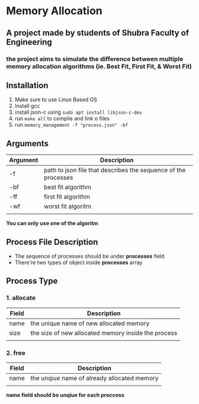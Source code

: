 # Memory Allocation
## A project made by students of Shubra Faculty of Engineering
### the project aims to simulate the difference between multiple memory allocation algorithms (ie. Best Fit, First Fit, & Worst Fit)

## Installation
1. Make sure to use Linux Based OS
1. Install gcc
2. install json-c using ``` sudo apt install libjson-c-dev ```
3. run ```make all``` to complie and link o files
4. run ```memory_management -f "process.json" -bf ```  

## Arguments
| Argument | Description                                                    |
| -------- | -------------------------------------------------------------- |
| -f       | path to json file that describes the sequence of the processes |
| -bf      | best fit algorithm                                             |
| -ff      | first fit algorithm                                            |
| -wf      | worst fit algoritm                                             |
|          |                                                                |

**You can only use one of the algoritm**


## Process File Description
- The sequence of processes should be under **processes** field
- There're two types of object inside **processes** array

## Process Type
### 1. allocate
| Field | Description                                         |
| ----- | --------------------------------------------------- |
| name  | the unique name of new allocated memory             |
| size  | the size of new allocated memory inside the process |
|       |                                                     |
###  2. free
| Field | Description                                 |
| ----- | ------------------------------------------- |
| name  | the unqiue name of already allocated memory |
|       |                                             |

**name field should be unqiue for each proccess**
    
